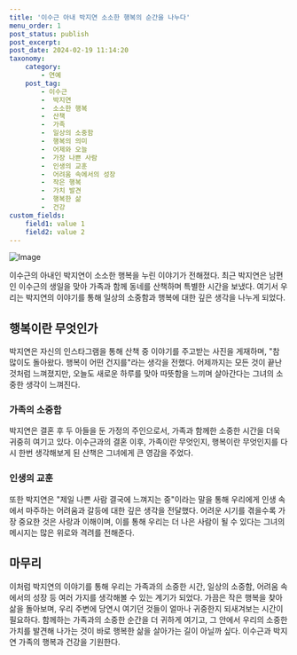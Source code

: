 ```yaml
---
title: '이수근 아내 박지연 소소한 행복의 순간을 나누다'
menu_order: 1
post_status: publish
post_excerpt: 
post_date: 2024-02-19 11:14:20
taxonomy:
    category:
        - 연예
    post_tag:
        - 이수근
        -  박지연
        -  소소한 행복
        -  산책
        -  가족
        -  일상의 소중함
        -  행복의 의미
        -  어제와 오늘
        -  가장 나쁜 사람
        -  인생의 교훈
        -  어려움 속에서의 성장
        -  작은 행복
        -  가치 발견
        -  행복한 삶
        -  건강
custom_fields:
    field1: value 1
    field2: value 2
---
```


![Image](https://ssl.pstatic.net/mimgnews/image/076/2024/02/13/2024021301000793800103971_20240213054301930.jpg?type=w540)

이수근의 아내인 박지연이 소소한 행복을 누린 이야기가 전해졌다. 최근 박지연은 남편인 이수근의 생일을 맞아 가족과 함께 동네를 산책하며 특별한 시간을 보냈다. 여기서 우리는 박지연의 이야기를 통해 일상의 소중함과 행복에 대한 깊은 생각을 나누게 되었다.
## 행복이란 무엇인가
박지연은 자신의 인스타그램을 통해 산책 중 이야기를 주고받는 사진을 게재하며, "참 많이도 돌아왔다. 행복이 어떤 건지를"라는 생각을 전했다. 어제까지는 모든 것이 끝난 것처럼 느껴졌지만, 오늘도 새로운 하루를 맞아 따뜻함을 느끼며 살아간다는 그녀의 소중한 생각이 느껴진다.
### 가족의 소중함
박지연은 결혼 후 두 아들을 둔 가정의 주인으로서, 가족과 함께한 소중한 시간을 더욱 귀중히 여기고 있다. 이수근과의 결혼 이후, 가족이란 무엇인지, 행복이란 무엇인지를 다시 한번 생각해보게 된 산책은 그녀에게 큰 영감을 주었다.
### 인생의 교훈
또한 박지연은 "제일 나쁜 사람 결국에 느껴지는 중"이라는 말을 통해 우리에게 인생 속에서 마주하는 어려움과 갈등에 대한 깊은 생각을 전달했다. 어려운 시기를 겪을수록 가장 중요한 것은 사랑과 이해이며, 이를 통해 우리는 더 나은 사람이 될 수 있다는 그녀의 메시지는 많은 위로와 격려를 전해준다.
## 마무리
이처럼 박지연의 이야기를 통해 우리는 가족과의 소중한 시간, 일상의 소중함, 어려움 속에서의 성장 등 여러 가지를 생각해볼 수 있는 계기가 되었다. 가끔은 작은 행복을 찾아 삶을 돌아보며, 우리 주변에 당연시 여기던 것들이 얼마나 귀중한지 되새겨보는 시간이 필요하다. 함께하는 가족과의 소중한 순간을 더 귀하게 여기고, 그 안에서 우리의 소중한 가치를 발견해 나가는 것이 바로 행복한 삶을 살아가는 길이 아닐까 싶다. 이수근과 박지연 가족의 행복과 건강을 기원한다.
